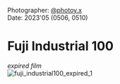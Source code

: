 Photographer: [@photoy.x](http://www.instagram.com/photoy.x>)  
Date: 2023'05 (0506, 0510)


# Fuji Industrial 100 
_expired film_  
<image 
    src="fuji_industrial100_expired_1.png"
    alt="fuji_industrial100_expired_1"
    caption="Photo 1">  
